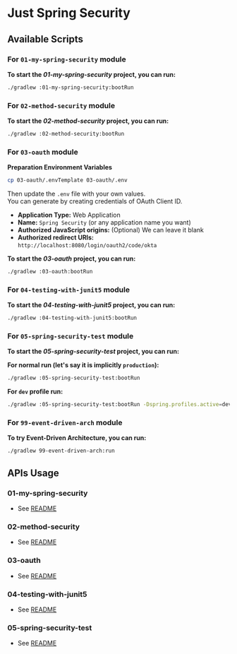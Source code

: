 # Just Spring Security

## Available Scripts

### For `01-my-spring-security` module

**To start the *01-my-spring-security* project, you can run:**

```bash
./gradlew :01-my-spring-security:bootRun
```

### For `02-method-security` module

**To start the *02-method-security* project, you can run:**

```bash
./gradlew :02-method-security:bootRun
```

### For `03-oauth` module
**Preparation Environment Variables**

```bash
cp 03-oauth/.envTemplate 03-oauth/.env
```

Then update the `.env` file with your own values.\
You can generate by creating credentials of OAuth Client ID.

- **Application Type:** Web Application
- **Name:** `Spring Security` (or any application name you want)
- **Authorized JavaScript origins:** (Optional) We can leave it blank
- **Authorized redirect URIs:** `http://localhost:8080/login/oauth2/code/okta`

**To start the *03-oauth* project, you can run:**

```bash
./gradlew :03-oauth:bootRun
```

### For `04-testing-with-junit5` module

**To start the *04-testing-with-junit5* project, you can run:**

```bash
./gradlew :04-testing-with-junit5:bootRun
```

### For `05-spring-security-test` module

**To start the *05-spring-security-test* project, you can run:**

**For normal run (let's say it is implicitly `production`):**

```bash
./gradlew :05-spring-security-test:bootRun
```

**For `dev` profile run:**

```bash
./gradlew :05-spring-security-test:bootRun -Dspring.profiles.active=dev
``` 

### For `99-event-driven-arch` module

**To try Event-Driven Architecture, you can run:**

```bash
./gradlew 99-event-driven-arch:run
```

## APIs Usage

### 01-my-spring-security

- See [README](./01-my-spring-security/README.md)

### 02-method-security

- See [README](./02-method-security/README.md)

### 03-oauth

- See [README](./03-oauth/README.md)

### 04-testing-with-junit5

- See [README](./04-testing-with-junit5/README.md)

### 05-spring-security-test

- See [README](./05-configure-app/README.md)
